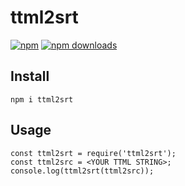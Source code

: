 # ttml2srt
[![npm](https://img.shields.io/npm/v/ttml2srt.svg?style=flat-square)](https://npmjs.com/ttml2srt)
[![npm downloads](https://img.shields.io/npm/dm/ttml2srt.svg?style=flat-square)](https://npmjs.com/ttml2srt)

## Install
```
npm i ttml2srt
```

## Usage
```
const ttml2srt = require('ttml2srt');
const ttml2src = <YOUR TTML STRING>;
console.log(ttml2srt(ttml2src));
```